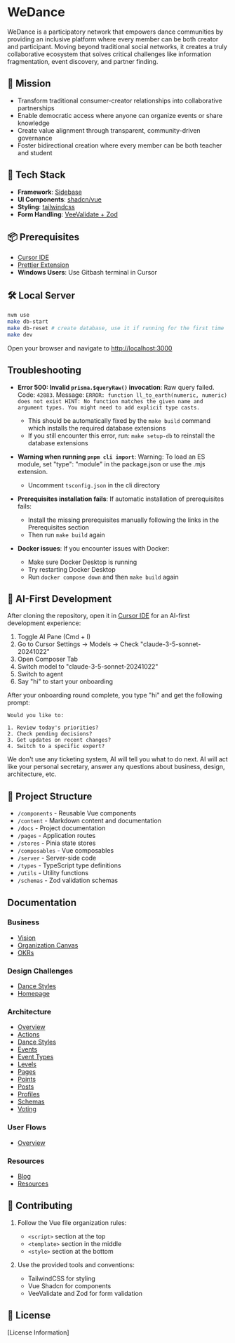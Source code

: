 # WeDance

WeDance is a participatory network that empowers dance communities by providing an inclusive platform where every member can be both creator and participant. Moving beyond traditional social networks, it creates a truly collaborative ecosystem that solves critical challenges like information fragmentation, event discovery, and partner finding.

## 🎯 Mission

- Transform traditional consumer-creator relationships into collaborative partnerships
- Enable democratic access where anyone can organize events or share knowledge
- Create value alignment through transparent, community-driven governance
- Foster bidirectional creation where every member can be both teacher and student

## 🌟 Tech Stack

- **Framework**: [Sidebase](https://sidebase.io/)
- **UI Components**: [shadcn/vue](https://www.shadcn-vue.com/)
- **Styling**: [tailwindcss](https://tailwindcss.com/)
- **Form Handling**: [VeeValidate + Zod](https://www.shadcn-vue.com/docs/components/form.html)

## 📦 Prerequisites

- [Cursor IDE](https://www.cursor.com/)
- [Prettier Extension](https://marketplace.visualstudio.com/items?itemName=esbenp.prettier-vscode)
- **Windows Users**: Use Gitbash terminal in Cursor

## 🛠️ Local Server

```bash
nvm use
make db-start
make db-reset # create database, use it if running for the first time
make dev
```

Open your browser and navigate to [http://localhost:3000](http://localhost:3000)

## Troubleshooting

- **Error 500: Invalid `prisma.$queryRaw()` invocation**: Raw query failed. Code: `42883`. Message: `ERROR: function ll_to_earth(numeric, numeric) does not exist HINT: No function matches the given name and argument types. You might need to add explicit type casts.`

  - This should be automatically fixed by the `make build` command which installs the required database extensions
  - If you still encounter this error, run: `make setup-db` to reinstall the database extensions

- **Warning when running `pnpm cli import`**: Warning: To load an ES module, set "type": "module" in the package.json or use the .mjs extension.

  - Uncomment `tsconfig.json` in the cli directory

- **Prerequisites installation fails**: If automatic installation of prerequisites fails:

  - Install the missing prerequisites manually following the links in the Prerequisites section
  - Then run `make build` again

- **Docker issues**: If you encounter issues with Docker:
  - Make sure Docker Desktop is running
  - Try restarting Docker Desktop
  - Run `docker compose down` and then `make build` again

## 📁 AI-First Development

After cloning the repository, open it in [Cursor IDE](https://www.cursor.com/) for an AI-first development experience:

1. Toggle AI Pane (Cmd + I)
2. Go to Cursor Settings -> Models -> Check "claude-3-5-sonnet-20241022"
3. Open Composer Tab
4. Switch model to "claude-3-5-sonnet-20241022"
5. Switch to agent
6. Say "hi" to start your onboarding

After your onboarding round complete, you type "hi" and get the following prompt:

```
Would you like to:

1. Review today's priorities?
2. Check pending decisions?
3. Get updates on recent changes?
4. Switch to a specific expert?
```

We don't use any ticketing system, AI will tell you what to do next.
AI will act like your personal secretary, answer any questions about business, design, architecture, etc.

## 📁 Project Structure

- `/components` - Reusable Vue components
- `/content` - Markdown content and documentation
- `/docs` - Project documentation
- `/pages` - Application routes
- `/stores` - Pinia state stores
- `/composables` - Vue composables
- `/server` - Server-side code
- `/types` - TypeScript type definitions
- `/utils` - Utility functions
- `/schemas` - Zod validation schemas

## Documentation

### Business

- [Vision](docs/content/business/vision.md)
- [Organization Canvas](docs/content/business/organization-canvas.md)
- [OKRs](docs/content/business/okrs.md)

### Design Challenges

- [Dance Styles](docs/content/design/styles.md)
- [Homepage](docs/content/design/homepage.md)

### Architecture

- [Overview](docs/content/architecture/index.md)
- [Actions](docs/content/architecture/actions.md)
- [Dance Styles](docs/content/architecture/dance-styles.md)
- [Events](docs/content/architecture/events.md)
- [Event Types](docs/content/architecture/event-types.md)
- [Levels](docs/content/architecture/levels.md)
- [Pages](docs/content/architecture/pages.md)
- [Points](docs/content/architecture/points.md)
- [Posts](docs/content/architecture/posts.md)
- [Profiles](docs/content/architecture/profiles.md)
- [Schemas](docs/content/architecture/schemas.md)
- [Voting](docs/content/architecture/voting.md)

### User Flows

- [Overview](docs/content/design/flows/index.md)

### Resources

- [Blog](docs/content/blog/)
- [Resources](docs/content/resources/)

## 🤝 Contributing

1. Follow the Vue file organization rules:

   - `<script>` section at the top
   - `<template>` section in the middle
   - `<style>` section at the bottom

2. Use the provided tools and conventions:

   - TailwindCSS for styling
   - Vue Shadcn for components
   - VeeValidate and Zod for form validation

## 📄 License

[License Information]
